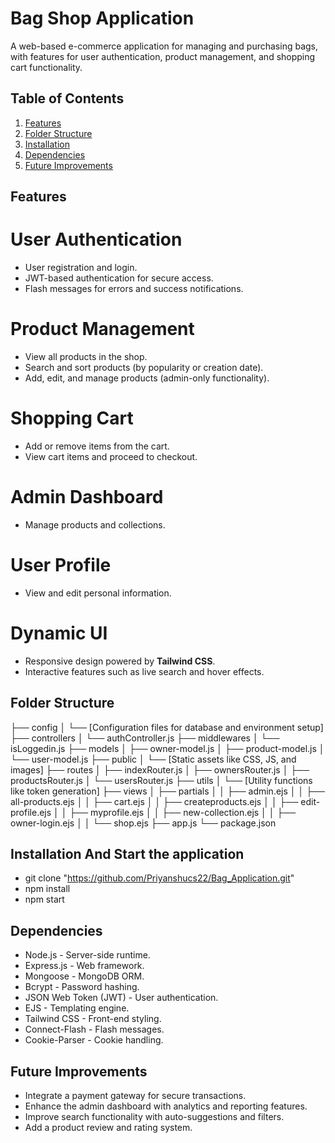 # Bag Shop Application
A web-based e-commerce application for managing and purchasing bags, with features for user authentication, product management, and shopping cart functionality.

## Table of Contents
1. [Features](#features)
2. [Folder Structure](#folder-structure)
3. [Installation](#installation)
4. [Dependencies](#dependencies)
5. [Future Improvements](#future-improvements)

## Features

# User Authentication
- User registration and login.
- JWT-based authentication for secure access.
- Flash messages for errors and success notifications.

# Product Management
- View all products in the shop.
- Search and sort products (by popularity or creation date).
- Add, edit, and manage products (admin-only functionality).

# Shopping Cart
- Add or remove items from the cart.
- View cart items and proceed to checkout.

# Admin Dashboard
- Manage products and collections.

# User Profile
- View and edit personal information.

# Dynamic UI
- Responsive design powered by **Tailwind CSS**.
- Interactive features such as live search and hover effects.


## Folder Structure

├── config
│   └── [Configuration files for database and environment setup]
├── controllers
│   └── authController.js
├── middlewares
│   └── isLoggedin.js
├── models
│   ├── owner-model.js
│   ├── product-model.js
│   └── user-model.js
├── public
│   └── [Static assets like CSS, JS, and images]
├── routes
│   ├── indexRouter.js
│   ├── ownersRouter.js
│   ├── productsRouter.js
│   └── usersRouter.js
├── utils
│   └── [Utility functions like token generation]
├── views
│   ├── partials
│   │   ├── admin.ejs
│   │   ├── all-products.ejs
│   │   ├── cart.ejs
│   │   ├── createproducts.ejs
│   │   ├── edit-profile.ejs
│   │   ├── myprofile.ejs
│   │   ├── new-collection.ejs
│   │   ├── owner-login.ejs
│   │   └── shop.ejs
├── app.js
└── package.json

## Installation And Start the application

- git clone "https://github.com/Priyanshucs22/Bag_Application.git"
- npm install
- npm start

## Dependencies
- Node.js - Server-side runtime.
- Express.js - Web framework.
- Mongoose - MongoDB ORM.
- Bcrypt - Password hashing.
- JSON Web Token (JWT) - User authentication.
- EJS - Templating engine.
- Tailwind CSS - Front-end styling.
- Connect-Flash - Flash messages.
- Cookie-Parser - Cookie handling.

## Future Improvements
- Integrate a payment gateway for secure transactions.
- Enhance the admin dashboard with analytics and reporting features.
- Improve search functionality with auto-suggestions and filters.
- Add a product review and rating system.